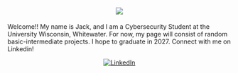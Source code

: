 <div align="center">
    <h1>
        <img src="https://readme-typing-svg.herokuapp.com?font=Jetbrains+mono&size=40&duration=3000&color=33FF33&center=true&vCenter=true&width=435&lines=Hello, +I'm+Jack;Welcome+to;..my+Github!;" />
    </h1>
</div>


Welcome!! My name is Jack, and I am a Cybersecurity Student at the University Wisconsin, Whitewater. For now, my page will consist of random basic-intermediate projects. I hope to graduate in 2027.
Connect with me on Linkedin!
<div align="center">
    <!-- Replace href with your links -->
    <a href="https://www.linkedin.com/in/jack-vopal-737a00290/">
        <img src="https://img.shields.io/badge/LinkedIn-0077B5?style=for-the-badge&logo=linkedin&logoColor=white" alt="LinkedIn"/>
    </a>
</div>
